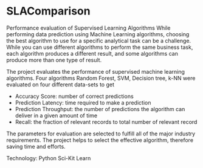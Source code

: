 # SLAComparison
Performance evaluation of Supervised Learning Algorithms
While performing data prediction using Machine Learning algorithms, choosing the best algorithm to use for a specific analytical task can be a challenge. While you can use different algorithms to perform the same business task, each algorithm produces a different result, and some algorithms can produce more than one type of result.

The project evaluates the performance of supervised machine learning algorithms. Four algorithms Random Forest, SVM, Decision tree, k-NN were evaluated on four different data-sets to get
  - Accuracy Score: number of correct predictions
  - Prediction Latency: time required to make a prediction
  - Prediction Throughput: the number of predictions the algorithm can                                                         deliver in a given amount of time
  - Recall: the fraction of relevant records to total number of relevant record

The parameters for evaluation are selected to fulfill all of the major industry requirements. The project helps to select the effective algorithm, therefore saving time and efforts.

Technology: Python
            Sci-Kit Learn
